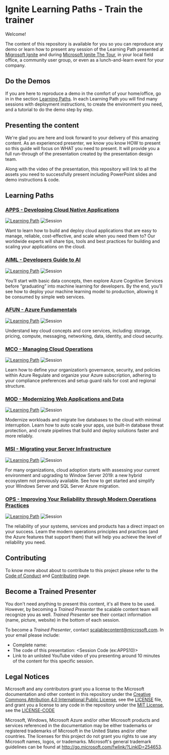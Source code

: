 # Ignite Learning Paths - Train the trainer

Welcome!

The content of this repository is available for you so you can reproduce any demo or learn how to present any session of the Learning Path presented at [Migrosoft Ignite](https://www.microsoft.com/en-us/ignite) and during [Microsoft Ignite The Tour](https://www.microsoft.com/en-ca/ignite-the-tour/), in your local field office, a community user group, or even as a lunch-and-learn event for your company.

## Do the Demos

If you are here to reproduce a demo in the comfort of your home/office, go in in the section [Learning Paths](#learning-paths). In each Learning Path you will find many sessions with deployment instructions, to create the environment you need, and a tutorial to do the demo step by step.

## Presenting the content

We're glad you are here and look forward to your delivery of this amazing content. As an experienced presenter, we know you know HOW to present so this guide will focus on WHAT you need to present. It will provide you a full run-through of the presentation created by the presentation design team.

Along with the video of the presentation, this repository will link to all the assets you need to successfully present including PowerPoint slides and demo instructions & code.

## Learning Paths

### [APPS - Developing Cloud Native Applications](https://github.com/microsoft/ignite-learning-paths-training-apps/) 
[![Learning Path](https://img.shields.io/badge/Learning%20Path-APPS-fe5e00?logo=microsoft)](https://github.com/microsoft/ignite-learning-paths-training-apps/)  ![Session](https://img.shields.io/badge/🗣️Sessions-6-31c754)

Want to learn how to build and deploy cloud applications that are easy to manage, reliable, cost-effective, and scale when you need them to? Our worldwide experts will share tips, tools and best practices for building and scaling your applications on the cloud.


### [AIML - Developers Guide to AI](https://github.com/microsoft/ignite-learning-paths-training-aiml/)
[![Learning Path](https://img.shields.io/badge/Learning%20Path-AIML-fe5e00?logo=microsoft)](https://github.com/microsoft/ignite-learning-paths-training-aiml/)  ![Session](https://img.shields.io/badge/🗣️Sessions-6-31c754)

You’ll start with basic data concepts, then explore Azure Cognitive Services before “graduating” into machine learning for developers. By the end, you’ll see how to deploy your machine learning model to production, allowing it be consumed by simple web services.


### [AFUN - Azure Fundamentals](https://github.com/microsoft/ignite-learning-paths-training-afun/)
[![Learning Path](https://img.shields.io/badge/Learning%20Path-AFUN-fe5e00?logo=microsoft)](https://github.com/microsoft/ignite-learning-paths-training-afun/)  ![Session](https://img.shields.io/badge/🗣️Sessions-10-31c754)

Understand key cloud concepts and core services, including: storage, pricing, compute, messaging, networking, data, identity, and cloud security.


### [MCO - Managing Cloud Operations](https://github.com/microsoft/ignite-learning-paths-training-mco/)
[![Learning Path](https://img.shields.io/badge/Learning%20Path-MCO-fe5e00?logo=microsoft)](https://github.com/microsoft/ignite-learning-paths-training-mco/)  ![Session](https://img.shields.io/badge/🗣️Sessions-3-31c754)

Learn how to define your organization’s governance, security, and policies within Azure Regulate and organize your Azure subscription, adhering to your compliance preferences and setup guard rails for cost and regional structure.


### [MOD - Modernizing Web Applications and Data](https://github.com/microsoft/ignite-learning-paths-training-mod/)
[![Learning Path](https://img.shields.io/badge/Learning%20Path-MOD-fe5e00?logo=microsoft)](https://github.com/microsoft/ignite-learning-paths-training-mod/)   ![Session](https://img.shields.io/badge/🗣️Sessions-6-31c754)

Modernize workloads and migrate live databases to the cloud with minimal interruption. Learn how to auto scale your apps, use built-in database threat protection, and create pipelines that build and deploy solutions faster and more reliably.


### [MSI - Migrating your Server Infrastructure](https://github.com/microsoft/ignite-learning-paths-training-msi/)
[![Learning Path](https://img.shields.io/badge/Learning%20Path-MSI-fe5e00?logo=microsoft)](https://github.com/microsoft/ignite-learning-paths-training-msi/)  ![Session](https://img.shields.io/badge/🗣️Sessions-4-31c754)

For many organizations, cloud adoption starts with assessing your current environment and upgrading to Window Server 2019: a new hybrid ecosystem not previously available. See how to get started and simplify your Windows Server and SQL Server Azure migration.


### [OPS - Improving Your Reliability through Modern Operations Practices](https://github.com/microsoft/ignite-learning-paths-training-ops/)
[![Learning Path](https://img.shields.io/badge/Learning%20Path-OPS-fe5e00?logo=microsoft)](https://github.com/microsoft/ignite-learning-paths-training-ops/)  ![Session](https://img.shields.io/badge/🗣️Sessions-5-31c754)

The reliability of your systems, services and products has a direct impact on your success. Learn the modern operations principles and practices (and the Azure features that support them) that will help you achieve the level of reliability you need.


## Contributing

To know more about about to contribute to this project please refer to the [Code of Conduct](CODE_OF_CONDUCT.md) and [Contributing](CONTRIBUTING.md) page.


## Become a Trained Presenter

You don't need anything to present this content, it's all there to be used. However, by becoming a *Trained Presenter* the scalable content team will recognize you as well. *Trained Presenter* see their contact information (name, picture, website) in the bottom of each session.  
 
To become a *Trained Presenter*, contact [scalablecontent@microsoft.com](mailto:scalablecontent@microsoft.com). In your email please include:

- Complete name:
- The code of this presentation: \<Session Code (ex:APPS10)\>
- Link to an unlisted YouTube video of you presenting around 10 minutes of the content for this specific session.


## Legal Notices

Microsoft and any contributors grant you a license to the Microsoft documentation and other content in this repository under the [Creative Commons Attribution 4.0 International Public License](https://creativecommons.org/licenses/by/4.0/legalcode), see the [LICENSE](LICENSE) file, and grant you a license to any code in the repository under the [MIT License](https://opensource.org/licenses/MIT), see the [LICENSE-CODE](LICENSE-CODE)

Microsoft, Windows, Microsoft Azure and/or other Microsoft products and services referenced in the documentation may be either trademarks or registered trademarks of Microsoft in the United States and/or other countries. The licenses for this project do not grant you rights to use any Microsoft names, logos, or trademarks. Microsoft's general trademark guidelines can be found at http://go.microsoft.com/fwlink/?LinkID=254653.
